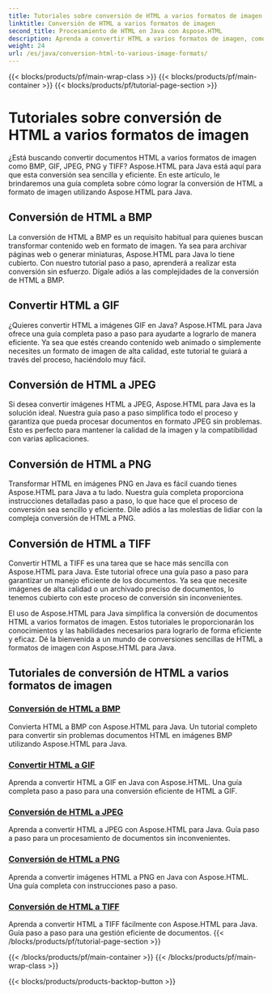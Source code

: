 ```yaml
---
title: Tutoriales sobre conversión de HTML a varios formatos de imagen
linktitle: Conversión de HTML a varios formatos de imagen
second_title: Procesamiento de HTML en Java con Aspose.HTML
description: Aprenda a convertir HTML a varios formatos de imagen, como BMP, GIF, JPEG, PNG y TIFF, utilizando Aspose.HTML para Java. Este tutorial completo cubre el procesamiento eficiente de documentos.
weight: 24
url: /es/java/conversion-html-to-various-image-formats/
---
```


{{< blocks/products/pf/main-wrap-class >}}
{{< blocks/products/pf/main-container >}}
{{< blocks/products/pf/tutorial-page-section >}}

# Tutoriales sobre conversión de HTML a varios formatos de imagen


¿Está buscando convertir documentos HTML a varios formatos de imagen como BMP, GIF, JPEG, PNG y TIFF? Aspose.HTML para Java está aquí para que esta conversión sea sencilla y eficiente. En este artículo, le brindaremos una guía completa sobre cómo lograr la conversión de HTML a formato de imagen utilizando Aspose.HTML para Java. 

## Conversión de HTML a BMP

La conversión de HTML a BMP es un requisito habitual para quienes buscan transformar contenido web en formato de imagen. Ya sea para archivar páginas web o generar miniaturas, Aspose.HTML para Java lo tiene cubierto. Con nuestro tutorial paso a paso, aprenderá a realizar esta conversión sin esfuerzo. Dígale adiós a las complejidades de la conversión de HTML a BMP.

## Convertir HTML a GIF

¿Quieres convertir HTML a imágenes GIF en Java? Aspose.HTML para Java ofrece una guía completa paso a paso para ayudarte a lograrlo de manera eficiente. Ya sea que estés creando contenido web animado o simplemente necesites un formato de imagen de alta calidad, este tutorial te guiará a través del proceso, haciéndolo muy fácil.

## Conversión de HTML a JPEG

Si desea convertir imágenes HTML a JPEG, Aspose.HTML para Java es la solución ideal. Nuestra guía paso a paso simplifica todo el proceso y garantiza que pueda procesar documentos en formato JPEG sin problemas. Esto es perfecto para mantener la calidad de la imagen y la compatibilidad con varias aplicaciones.

## Conversión de HTML a PNG

Transformar HTML en imágenes PNG en Java es fácil cuando tienes Aspose.HTML para Java a tu lado. Nuestra guía completa proporciona instrucciones detalladas paso a paso, lo que hace que el proceso de conversión sea sencillo y eficiente. Dile adiós a las molestias de lidiar con la compleja conversión de HTML a PNG.

## Conversión de HTML a TIFF

Convertir HTML a TIFF es una tarea que se hace más sencilla con Aspose.HTML para Java. Este tutorial ofrece una guía paso a paso para garantizar un manejo eficiente de los documentos. Ya sea que necesite imágenes de alta calidad o un archivado preciso de documentos, lo tenemos cubierto con este proceso de conversión sin inconvenientes.

El uso de Aspose.HTML para Java simplifica la conversión de documentos HTML a varios formatos de imagen. Estos tutoriales le proporcionarán los conocimientos y las habilidades necesarios para lograrlo de forma eficiente y eficaz. Dé la bienvenida a un mundo de conversiones sencillas de HTML a formatos de imagen con Aspose.HTML para Java.

## Tutoriales de conversión de HTML a varios formatos de imagen
### [Conversión de HTML a BMP](./convert-html-to-bmp/)
Convierta HTML a BMP con Aspose.HTML para Java. Un tutorial completo para convertir sin problemas documentos HTML en imágenes BMP utilizando Aspose.HTML para Java.
### [Convertir HTML a GIF](./convert-html-to-gif/)
Aprenda a convertir HTML a GIF en Java con Aspose.HTML. Una guía completa paso a paso para una conversión eficiente de HTML a GIF.
### [Conversión de HTML a JPEG](./convert-html-to-jpeg/)
Aprenda a convertir HTML a JPEG con Aspose.HTML para Java. Guía paso a paso para un procesamiento de documentos sin inconvenientes.
### [Conversión de HTML a PNG](./convert-html-to-png/)
Aprenda a convertir imágenes HTML a PNG en Java con Aspose.HTML. Una guía completa con instrucciones paso a paso.
### [Conversión de HTML a TIFF](./convert-html-to-tiff/)
Aprenda a convertir HTML a TIFF fácilmente con Aspose.HTML para Java. Guía paso a paso para una gestión eficiente de documentos.
{{< /blocks/products/pf/tutorial-page-section >}}

{{< /blocks/products/pf/main-container >}}
{{< /blocks/products/pf/main-wrap-class >}}

{{< blocks/products/products-backtop-button >}}
